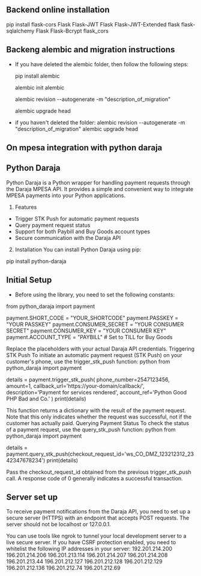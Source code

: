 ## Backend online installation


pip install flask-cors Flask Flask-JWT Flask Flask-JWT-Extended flask flask-sqlalchemy Flask Flask-Bcrypt flask_cors


## Backeng alembic and migration instructions
 - If you have deleted the alembic folder, then follow the following steps:

     pip install alembic

     alembic init alembic

     alembic revision --autogenerate -m "description_of_migration"

     alembic upgrade head 


 - if you haven't deleted the folder:
    alembic revision --autogenerate -m "description_of_migration"
    alembic upgrade head

## On mpesa integration  with python daraja
## Python Daraja

 Python Daraja is a Python wrapper for handling payment requests through the Daraja MPESA API. It provides a simple and convenient way to integrate MPESA payments into your Python applications.

1. Features
  - Trigger STK Push for automatic payment requests
  - Query payment request status
  - Support for both Paybill and Buy Goods account types
  - Secure communication with the Daraja API

2. Installation
You can install Python Daraja using pip:

pip install python-daraja


## Initial Setup
- Before using the library, you need to set the following constants:

 from python_daraja import payment

payment.SHORT_CODE = "YOUR_SHORTCODE"
payment.PASSKEY = "YOUR PASSKEY"
payment.CONSUMER_SECRET = "YOUR CONSUMER SECRET"
payment.CONSUMER_KEY = "YOUR CONSUMER KEY"
payment.ACCOUNT_TYPE = "PAYBILL"  # Set to TILL for Buy Goods

Replace the placeholders with your actual Daraja API credentials.
Triggering STK Push
To initiate an automatic payment request (STK Push) on your customer's phone, use the trigger_stk_push function:
python
from python_daraja import payment

details = payment.trigger_stk_push(
    phone_number=2547123456,
    amount=1,
    callback_url='https://your-domain/callback/',
    description='Payment for services rendered',
    account_ref='Python Good PHP Bad and Co.'
)
print(details)

This function returns a dictionary with the result of the payment request. Note that this only indicates whether the request was successful, not if the customer has actually paid.
Querying Payment Status
To check the status of a payment request, use the query_stk_push function:
python
from python_daraja import payment

details = payment.query_stk_push(checkout_request_id='ws_CO_DMZ_123212312_2342347678234')
print(details)

Pass the checkout_request_id obtained from the previous trigger_stk_push call. A response code of 0 generally indicates a successful transaction.

## Server set up
To receive payment notifications from the Daraja API, you need to set up a secure server (HTTPS) with an endpoint that accepts POST requests. The server should not be localhost or 127.0.0.1.

You can use tools like ngrok to tunnel your local development server to a live secure server.
If you have CSRF protection enabled, you need to whitelist the following IP addresses in your server:
192.201.214.200
196.201.214.206
196.201.213.114
196.201.214.207
196.201.214.208
196.201.213.44
196.201.212.127
196.201.212.128
196.201.212.129
196.201.212.136
196.201.212.74
196.201.212.69



